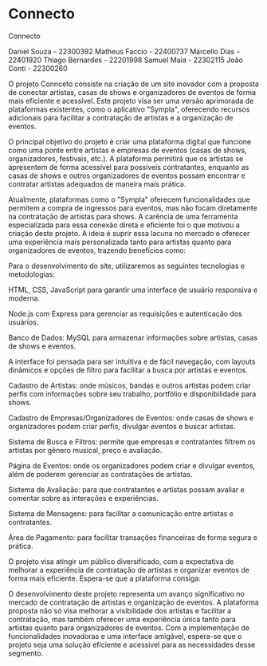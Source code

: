 # Connecto
Connecto

Daniel Souza - 22300392
Matheus Faccio - 22400737
Marcello Dias - 22401920
Thiago Bernardes - 22201998
Samuel Maia - 22302115
João Conti - 22300260

O projeto Connceto consiste na criação de um site inovador com a proposta de conectar artistas, casas de shows e organizadores de eventos de forma mais eficiente e acessível. Este projeto visa ser uma versão aprimorada de plataformas existentes, como o aplicativo "Sympla", oferecendo recursos adicionais para facilitar a contratação de artistas e a organização de eventos.


O principal objetivo do projeto é criar uma plataforma digital que funcione como uma ponte entre artistas e empresas de eventos (casas de shows, organizadores, festivais, etc.). A plataforma permitirá que os artistas se apresentem de forma acessível para possíveis contratantes, enquanto as casas de shows e outros organizadores de eventos possam encontrar e contratar artistas adequados de maneira mais prática.


Atualmente, plataformas como o "Sympla" oferecem funcionalidades que permitem a compra de ingressos para eventos, mas não focam diretamente na contratação de artistas para shows. A carência de uma ferramenta especializada para essa conexão direta e eficiente foi o que motivou a criação deste projeto. A ideia é suprir essa lacuna no mercado e oferecer uma experiência mais personalizada tanto para artistas quanto para organizadores de eventos, trazendo benefícios como:


Para o desenvolvimento do site, utilizaremos as seguintes tecnologias e metodologias:

HTML, CSS, JavaScript para garantir uma interface de usuário responsiva e moderna.

Node.js com Express para gerenciar as requisições e autenticação dos usuários.

Banco de Dados: MySQL para armazenar informações sobre artistas, casas de shows e eventos.

A interface foi pensada para ser intuitiva e de fácil navegação, com layouts dinâmicos e opções de filtro para facilitar a busca por artistas e eventos.

Cadastro de Artistas: onde músicos, bandas e outros artistas podem criar perfis com informações sobre seu trabalho, portfólio e disponibilidade para shows.

Cadastro de Empresas/Organizadores de Eventos: onde casas de shows e organizadores podem criar perfis, divulgar eventos e buscar artistas.

Sistema de Busca e Filtros: permite que empresas e contratantes filtrem os artistas por gênero musical, preço e avaliação.

Página de Eventos: onde os organizadores podem criar e divulgar eventos, além de poderem gerenciar as contratações de artistas.

Sistema de Avaliação: para que contratantes e artistas possam avaliar e comentar sobre as interações e experiências.

Sistema de Mensagens: para facilitar a comunicação entre artistas e contratantes.

Área de Pagamento: para facilitar transações financeiras de forma segura e prática.


O projeto visa atingir um público diversificado, com a expectativa de melhorar a experiência de contratação de artistas e organizar eventos de forma mais eficiente. Espera-se que a plataforma consiga:



O desenvolvimento deste projeto representa um avanço significativo no mercado de contratação de artistas e organização de eventos. A plataforma proposta não só visa melhorar a visibilidade dos artistas e facilitar a contratação, mas também oferecer uma experiência única tanto para artistas quanto para organizadores de eventos. Com a implementação de funcionalidades inovadoras e uma interface amigável, espera-se que o projeto seja uma solução eficiente e acessível para as necessidades desse segmento.
